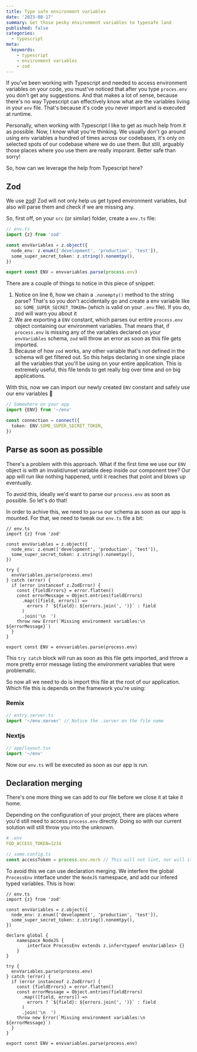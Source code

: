```yaml
---
title: Type safe environment variables
date: '2023-08-17'
summary: Get those pesky environment variables to typesafe land
published: false
categories:
  - typescript
meta:
  keywords:
    - typescript
    - environment variables
    - zod
---
```


If you've been working with Typescript and needed to access environment variables on your code, you must've noticed that
after you type `proces.env` you don't get any suggestions. And that makes a lot of sense, because there's no way
Typescript can effectively know what are the variables living in your `env` file. That's because it's code you never import
and is executed at runtime.

Personally, when working with Typescript I like to get as much help from it as possible. Now, I know what you're
thinking. We usually don't go around using env variables a hundred of times across our codebases, it's only on selected
spots of our codebase where we do use them. But still, arguably those places where you use them are really imporant.
Better safe than sorry!

So, how can we leverage the help from Typescript here?

## Zod

We use [zod](https://zod.dev/)! Zod will not only help us get typed environment variables, but also will parse them and
check if we are missing any.

So, first off, on your `src` (or similar) folder, create a `env.ts` file:

```typescript
// env.ts
import {z} from 'zod'

const envVariables = z.object({
  node_env: z.enum(['development', 'production', 'test']),
  some_super_secret_token: z.string().nonemtpy(),
})

export const ENV = envvariables.parse(process.env)
```

There are a couple of things to notice in this piece of snippet:

1. Notice on line 6, how we chain a `.nonempty()` method to the string parse? That's so you don't accidentally go and
   create a env variable like so: `SOME_SUPER_SECRET_TOKEN=` (which is valid on your `.env` file). If you do, zod will
   warn you about it
2. We are exporting a `ENV` constant, which parses our entire `process.env` object containing our environment variables.
   That means that, if `process.env` is missing any of the variables declared on your `envVariables` schema, `zod` will
   throw an error as soon as this file gets imported.
3. Because of how `zod` works, any other variable that's not defined in the schema will get filtered out. So this helps
   declaring in one single place all the variables that you'll be using on your entire application. This is extremely
   useful, this file tends to get really big over time and on big applications.

With this, now we can import our newly created `ENV` constant and safely use our env variables 🎉

```typescript
// Somewhere on your app
import {ENV} from '~/env'

const connection = connect({
  token: ENV.SOME_SUPER_SECRET_TOKEN,
})
```

## Parse as soon as possible

There's a problem with this approach. What if the first time we use our `ENV` object is with an invalid/unset variable
deep inside our component tree? Our app will run like nothing happened, until it reaches that point and blows up
eventually.

To avoid this, ideally we'd want to parse our `process.env` as soon as possible. So let's do that!

In order to achive this, we need to `parse` our schema as soon as our app is mounted. For that, we need to tweak our
`env.ts` file a bit:

```typescript{9-21}
// env.ts
import {z} from 'zod'

const envVariables = z.object({
  node_env: z.enum(['development', 'production', 'test']),
  some_super_secret_token: z.string().nonemtpy(),
})

try {
  envVariables.parse(process.env)
} catch (error) {
  if (error instanceof z.ZodError) {
    const {fieldErrors} = error.flatten()
    const errorMessage = Object.entries(fieldErrors)
      .map(([field, errors]) =>
        errors ? `${field}: ${errors.join(', ')}` : field
      )
      .join('\n  ')
    throw new Error(`Missing environment variables:\n  ${errorMessage}`)
  }
}

export const ENV = envvariables.parse(process.env)
```

This `try catch` block will run as soon as this file gets imported, and throw a more pretty error message listing the
environment variables that were problematic.

So now all we need to do is import this file at the root of our application. Which file this is depends on the
framework you're using:

### Remix

```typescript
// entry.server.ts
import '~/env.server' // Notice the .server on the file name
```

### Nextjs

```typescript
// app/layout.tsx
import '~/env'
```

Now our `env.ts` will be executed as soon as our app is run.

## Declaration merging

There's one more thing we can add to our file before we close it at take it home.

Depending on the configuration of your project, there are places where you'd still need to access `process.env`
directly. Doing so with our current solution will still throw you into the unknown.

```yaml
# .env
FOO_ACCESS_TOKEN=1234
```

```typescript
// some.config.ts
const accessToken = process.env.eerk // This will not lint, nor will it suggest variables based on your .env file
```

To avoid this we can use declaration merging. We interfere the global `ProcessEnv` interface under the `NodeJS`
namespace, and add our infered typed variables. This is how:

```typescript{}
// env.ts
import {z} from 'zod'

const envVariables = z.object({
  node_env: z.enum(['development', 'production', 'test']),
  some_super_secret_token: z.string().nonemtpy(),
})

declare global {
    namespace NodeJS {
        interface ProcessEnv extends z.infer<typeof envVariables> {}
    }
}

try {
  envVariables.parse(process.env)
} catch (error) {
  if (error instanceof z.ZodError) {
    const {fieldErrors} = error.flatten()
    const errorMessage = Object.entries(fieldErrors)
      .map(([field, errors]) =>
        errors ? `${field}: ${errors.join(', ')}` : field
      )
      .join('\n  ')
    throw new Error(`Missing environment variables:\n  ${errorMessage}`)
  }
}

export const ENV = envvariables.parse(process.env)
```
